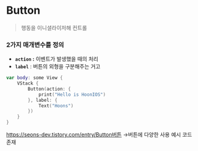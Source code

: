 # Button

> 행동을 이니셜라이저해 컨트롤
> 

### 2가지 매개변수를 정의

- **`action` :**  이벤트가 발생했을 때의 처리
- **`label`**  : 버튼의 외형을 구분해주는 거고

```swift
var body: some View {
    VStack {
        Button(action: {
            print("Hello is HoonIOS")
        }, label: {
            Text("Hoons")
        })
    }
}
```

https://seons-dev.tistory.com/entry/Button버튼 →버튼에 다양한 사용 예시 코드 존재
